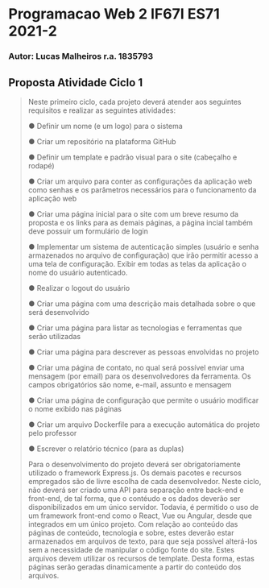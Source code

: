 # Programacao Web 2 IF67I ES71 2021-2

### Autor: Lucas Malheiros r.a. 1835793


## Proposta Atividade Ciclo 1
>Neste primeiro ciclo, cada projeto deverá atender aos seguintes requisitos e realizar as
seguintes atividades:
>
>● Definir um nome (e um logo) para o sistema
>
>● Criar um repositório na plataforma GitHub
>
>● Definir um template e padrão visual para o site (cabeçalho e rodapé)
>
>● Criar um arquivo para conter as configurações da aplicação web como senhas e
os parâmetros necessários para o funcionamento da aplicação web
>
>● Criar uma página inicial para o site com um breve resumo da proposta e os links
para as demais páginas, a página incial também deve possuir um formulário de
login
>
>● Implementar um sistema de autenticação simples (usuário e senha
armazenados no arquivo de configuração) que irão permitir acesso a uma tela
de configuração. Exibir em todas as telas da aplicação o nome do usuário
autenticado.
>
>● Realizar o logout do usuário
>
>● Criar uma página com uma descrição mais detalhada sobre o que será
desenvolvido
>
>● Criar uma página para listar as tecnologias e ferramentas que serão utilizadas
>
>● Criar uma página para descrever as pessoas envolvidas no projeto
>
>● Criar uma página de contato, no qual será possível enviar uma mensagem (por
email) para os desenvolvedores da ferramenta. Os campos obrigatórios são
nome, e-mail, assunto e mensagem
>
>● Criar uma página de configuração que permite o usuário modificar o nome
exibido nas páginas
>
>● Criar um arquivo Dockerfile para a execução automática do projeto pelo
professor
>
>● Escrever o relatório técnico (para as duplas)
>
>
>Para o desenvolvimento do projeto deverá ser obrigatoriamente utilizado o framework
Express.js. Os demais pacotes e recursos empregados são de livre escolha de cada
desenvolvedor. Neste ciclo, não deverá ser criado uma API para separação entre
back-end e front-end, de tal forma, que o contéudo e os dados deverão ser
disponibilizados em um único servidor. Todavia, é permitido o uso de um framework
front-end como o React, Vue ou Angular, desde que integrados em um único projeto.
Com relação ao conteúdo das páginas de conteúdo, tecnologia e sobre, estes
deverão estar armazenados em arquivos de texto, para que seja possível alterá-los
sem a necessidade de manipular o código fonte do site. Estes arquivos devem utilizar
os recursos de template. Desta forma, estas páginas serão geradas dinamicamente a
partir do conteúdo dos arquivos.

